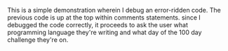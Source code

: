 This is a simple demonstration wherein I debug an error-ridden code. The previous code is up at the top within comments statements. since I debugged the code correctly, it proceeds to ask the user what programming language they're writing and what day of the 100 day challenge they're on.